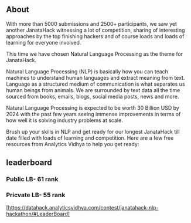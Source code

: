 ## About
With more than 5000 submissions and 2500+ participants, we saw yet another JanataHack witnessing a lot of competition, sharing of interesting approaches by the top finishing hackers and of course loads and loads of learning for everyone involved.

This time we have chosen Natural Language Processing as the theme for JanataHack. 

Natural Language Processing (NLP) is basically how you can teach machines to understand human languages and extract meaning from text. Language as a structured medium of communication is what separates us human beings from animals. We are surrounded by text data all the time sourced from books, emails, blogs, social media posts, news and more. 

Natural Language Processing is expected to be worth 30 Billion USD by 2024 with the past few years seeing immense improvements in terms of how well it is solving industry problems at scale.


Brush up your skills in NLP and get ready for our longest JanataHack till date filled with loads of learning and competition. Here are a few free resources from Analytics Vidhya to help you get ready:

## leaderboard
### Public LB- 61 rank
### Pricvate LB- 55 rank
[https://datahack.analyticsvidhya.com/contest/janatahack-nlp-hackathon/#LeaderBoard]
